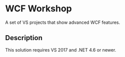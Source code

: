 # WCF Workshop

A set of VS projects that show advanced WCF features.

## Description

This solution requires VS 2017 and .NET 4.6 or newer.
